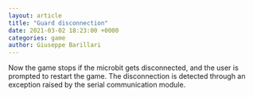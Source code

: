 ```yaml
---  
layout: article  
title: "Guard disconnection"  
date: 2021-03-02 18:23:00 +0000  
categories: game
author: Giuseppe Barillari  
---  
```


Now the game stops if the microbit gets disconnected, and the user is prompted to restart the game.
The disconnection is detected through an exception raised by the serial communication module.
